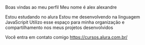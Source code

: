Boas vindas ao meu perfil
  Meu nome é alex alexandre 
  
  
  Estou estudando no alura
  Estou me desenvolvendo na linguagem JavaScripit
  Utilizo esse espaço para minha organização e compartilhamento nos meus projetos desenvolvidos 
  
  
  
  
  Você entra em contato comigo
https://cursos.alura.com.br/
